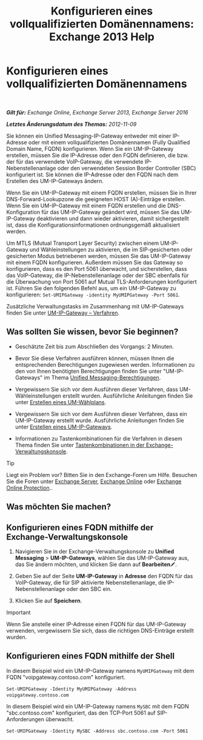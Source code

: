 ﻿---
title: 'Konfigurieren eines vollqualifizierten Domänennamens: Exchange 2013 Help'
TOCTitle: Konfigurieren eines vollqualifizierten Domänennamens
ms:assetid: af093f87-59b7-44a8-a9a2-8f17f0cc7db8
ms:mtpsurl: https://technet.microsoft.com/de-de/library/Ee423553(v=EXCHG.150)
ms:contentKeyID: 50476483
ms.date: 04/24/2018
mtps_version: v=EXCHG.150
ms.translationtype: HT
---

# Konfigurieren eines vollqualifizierten Domänennamens

 

_**Gilt für:** Exchange Online, Exchange Server 2013, Exchange Server 2016_

_**Letztes Änderungsdatum des Themas:** 2012-11-09_

Sie können ein Unified Messaging-IP-Gateway entweder mit einer IP-Adresse oder mit einem vollqualifizierten Domänennamen (Fully Qualified Domain Name, FQDN) konfigurieren. Wenn Sie ein UM-IP-Gateway erstellen, müssen Sie die IP-Adresse oder den FQDN definieren, die bzw. der für das verwendete VoIP-Gateway, die verwendete IP-Nebenstellenanlage oder den verwendeten Session Border Controller (SBC) konfiguriert ist. Sie können die IP-Adresse oder den FQDN nach dem Erstellen des UM-IP-Gateways ändern.

Wenn Sie ein UM-IP-Gateway mit einem FQDN erstellen, müssen Sie in Ihrer DNS-Forward-Lookupzone die geeigneten HOST (A)-Einträge erstellen. Wenn Sie ein UM-IP-Gateway mit einem FQDN erstellen und die DNS-Konfiguration für das UM-IP-Gateway geändert wird, müssen Sie das UM-IP-Gateway deaktivieren und dann wieder aktivieren, damit sichergestellt ist, dass die Konfigurationsinformationen ordnungsgemäß aktualisiert werden.

Um MTLS (Mutual Transport Layer Security) zwischen einem UM-IP-Gateway und Wähleinstellungen zu aktivieren, die im SIP-gesicherten oder gesicherten Modus betriebenen werden, müssen Sie das UM-IP-Gateway mit einem FQDN konfigurieren. Außerdem müssen Sie das Gateway so konfigurieren, dass es den Port 5061 überwacht, und sicherstellen, dass das VoIP-Gateway, die IP-Nebenstellenanlage oder der SBC ebenfalls für die Überwachung von Port 5061 auf Mutual TLS-Anforderungen konfiguriert ist. Führen Sie den folgenden Befehl aus, um ein UM-IP-Gateway zu konfigurieren: `Set-UMIPGateway -identity MyUMIPGateway -Port 5061`.

Zusätzliche Verwaltungstasks im Zusammenhang mit UM-IP-Gateways finden Sie unter [UM-IP-Gateway – Verfahren](um-ip-gateway-procedures-exchange-2013-help.md).

## Was sollten Sie wissen, bevor Sie beginnen?

  - Geschätzte Zeit bis zum Abschließen des Vorgangs: 2 Minuten.

  - Bevor Sie diese Verfahren ausführen können, müssen Ihnen die entsprechenden Berechtigungen zugewiesen werden. Informationen zu den von Ihnen benötigten Berechtigungen finden Sie unter "UM-IP-Gateways" im Thema [Unified Messaging-Berechtigungen](unified-messaging-permissions-exchange-2013-help.md).

  - Vergewissern Sie sich vor dem Ausführen dieser Verfahren, dass UM-Wähleinstellungen erstellt wurden. Ausführliche Anleitungen finden Sie unter [Erstellen eines UM-Wählplans](create-a-um-dial-plan-exchange-2013-help.md).

  - Vergewissern Sie sich vor dem Ausführen dieser Verfahren, dass ein UM-IP-Gateway erstellt wurde. Ausführliche Anleitungen finden Sie unter [Erstellen eines UM-IP-Gateways](create-a-um-ip-gateway-exchange-2013-help.md).

  - Informationen zu Tastenkombinationen für die Verfahren in diesem Thema finden Sie unter [Tastenkombinationen in der Exchange-Verwaltungskonsole](keyboard-shortcuts-in-the-exchange-admin-center-exchange-online-protection-help.md).


> [!TIP]
> Liegt ein Problem vor? Bitten Sie in den Exchange-Foren um Hilfe. Besuchen Sie die Foren unter <A href="https://go.microsoft.com/fwlink/p/?linkid=60612">Exchange Server</A>, <A href="https://go.microsoft.com/fwlink/p/?linkid=267542">Exchange Online</A> oder <A href="https://go.microsoft.com/fwlink/p/?linkid=285351">Exchange Online Protection</A>..



## Was möchten Sie machen?

## Konfigurieren eines FQDN mithilfe der Exchange-Verwaltungskonsole

1.  Navigieren Sie in der Exchange-Verwaltungskonsole zu **Unified Messaging** \> **UM-IP-Gateways**, wählen Sie das UM-IP-Gateway aus, das Sie ändern möchten, und klicken Sie dann auf **Bearbeiten**![Bearbeitungssymbol](images/Bb124582.6f53ccb2-1f13-4c02-bea0-30690e6ea71d(EXCHG.150).gif "Bearbeitungssymbol").

2.  Geben Sie auf der Seite **UM-IP-Gateway** in **Adresse** den FQDN für das VoIP-Gateway, die für SIP aktivierte Nebenstellenanlage, die IP-Nebenstellenanlage oder den SBC ein.

3.  Klicken Sie auf **Speichern**.


> [!IMPORTANT]
> Wenn Sie anstelle einer IP-Adresse einen FQDN für das UM-IP-Gateway verwenden, vergewissern Sie sich, dass die richtigen DNS-Einträge erstellt wurden.



## Konfigurieren eines FQDN mithilfe der Shell

In diesem Beispiel wird ein UM-IP-Gateway namens `MyUMIPGateway` mit dem FQDN "voipgateway.contoso.com" konfiguriert.

    Set-UMIPGateway -Identity MyUMIPGateway -Address voipgateway.contoso.com

In diesem Beispiel wird ein UM-IP-Gateway namens `MySBC` mit dem FQDN "sbc.contoso.com" konfiguriert, das den TCP-Port 5061 auf SIP-Anforderungen überwacht.

    Set-UMIPGateway -Identity MySBC -Address sbc.contoso.com -Port 5061


